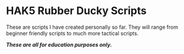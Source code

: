 # HAK5 Rubber Ducky Scripts
 
 These are scripts I have created personally so far. 
 They will range from beginner friendly scripts to much more tactical scripts.
 
 ***These are all for education purposes only.***
